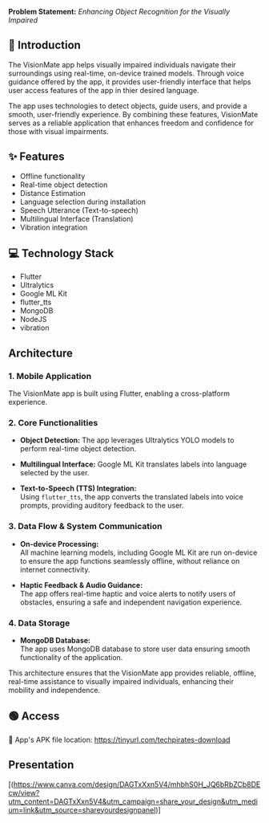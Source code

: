 
**Problem Statement:** _Enhancing Object Recognition for the Visually Impaired_

## 📜 Introduction

The VisionMate app helps visually impaired individuals navigate their surroundings using real-time, on-device trained models. Through voice guidance offered by the app, it provides user-friendly interface that helps user access features of the app in thier desired language.

The app uses technologies to detect objects, guide users, and provide a smooth, user-friendly experience. By combining these features, VisionMate serves as a reliable application that enhances freedom and confidence for those with visual impairments.


## ✨ Features

- Offline functionality
- Real-time object detection
- Distance Estimation
- Language selection during installation
- Speech Utterance (Text-to-speech)
- Multilingual Interface (Translation)
- Vibration integration
  
## 💻 Technology Stack

- Flutter
- Ultralytics
- Google ML Kit
- flutter_tts 
- MongoDB
- NodeJS
- vibration 

## Architecture

### 1. Mobile Application
The VisionMate app is built using Flutter, enabling a cross-platform experience.

### 2. Core Functionalities

- **Object Detection:**
  The app leverages Ultralytics YOLO models to perform real-time object detection.
  
- **Multilingual Interface:**
  Google ML Kit translates labels into language selected by the user. 

- **Text-to-Speech (TTS) Integration:**  
  Using `flutter_tts`, the app converts the translated labels into voice prompts, providing auditory feedback to the user.

### 3. Data Flow & System Communication

- **On-device Processing:**  
  All machine learning models, including Google ML Kit are run on-device to ensure the app functions seamlessly offline, without reliance on internet connectivity.

- **Haptic Feedback & Audio Guidance:**  
  The app offers real-time haptic and voice alerts to notify users of obstacles, ensuring a safe and independent navigation experience.

### 4. Data Storage

- **MongoDB Database:**  
  The app uses MongoDB database to store user data ensuring smooth functionality of the application.

This architecture ensures that the VisionMate app provides reliable, offline, real-time assistance to visually impaired individuals, enhancing their mobility and independence.





## 🟢 Access

📱 App's APK file location: https://tinyurl.com/techpirates-download

## Presentation
[(https://www.canva.com/design/DAGTxXxn5V4/mhbhS0H_JQ6bRbZCb8DEcw/view?utm_content=DAGTxXxn5V4&utm_campaign=share_your_design&utm_medium=link&utm_source=shareyourdesignpanel)]
